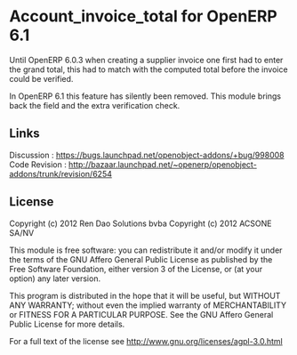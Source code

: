 # Account_invoice_total for OpenERP 6.1

Until OpenERP 6.0.3 when creating a supplier invoice one first had to enter the grand total, this had to match with the computed total before the invoice could be verified.

In OpenERP 6.1 this feature has silently been removed. This module brings back the field and the extra verification check.

## Links

Discussion : https://bugs.launchpad.net/openobject-addons/+bug/998008
Code Revision : http://bazaar.launchpad.net/~openerp/openobject-addons/trunk/revision/6254

## License

Copyright (c) 2012 Ren Dao Solutions bvba
Copyright (c) 2012 ACSONE SA/NV

This module is free software: you can redistribute it and/or modify it under the terms of the GNU Affero General Public License as published by the Free Software Foundation, either version 3 of the License, or (at your option) any later version.

This program is distributed in the hope that it will be useful, but WITHOUT ANY WARRANTY; without even the implied warranty of MERCHANTABILITY or FITNESS FOR A PARTICULAR PURPOSE.  See the GNU Affero General Public License for more details.

For a full text of the license see <http://www.gnu.org/licenses/agpl-3.0.html>
